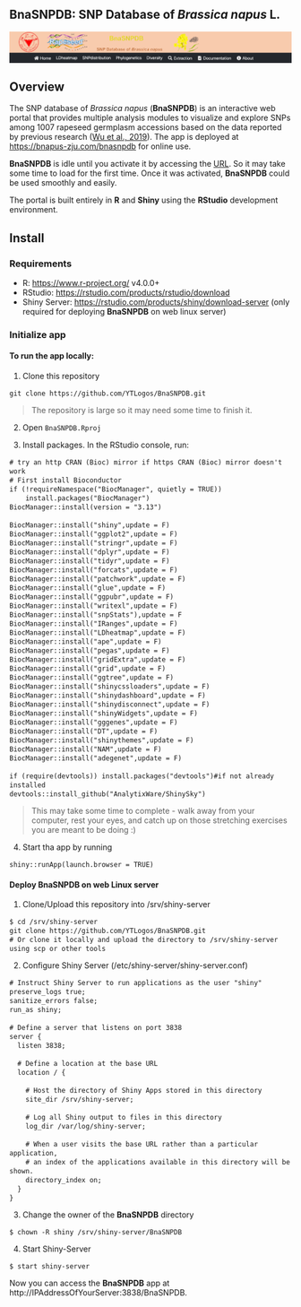 ## BnaSNPDB: SNP Database of *Brassica napus* L. 

<img src="www/img/BnaSNPDB.png" align="center" width="900" />

## Overview

The SNP database of *Brassica napus* (**BnaSNPDB**) is an interactive web portal that provides multiple analysis modules to visualize and explore SNPs among 1007 rapeseed germplasm accessions based on the data reported by previous research ([Wu et al., 2019](http://rapeseed.zju.edu.cn/pdf/mp.pdf)). The app is deployed at https://bnapus-zju.com/bnasnpdb for online use. 


**BnaSNPDB** is idle until you activate it by accessing the [URL](https://bnapus-zju.com/bnasnpdb). So it may take some time to load for the first time. Once it was activated, **BnaSNPDB** could be used smoothly and easily.

The portal is built entirely in **R** and **Shiny** using the **RStudio** development environment.

## Install

### Requirements

* R: https://www.r-project.org/ v4.0.0+
* RStudio: https://rstudio.com/products/rstudio/download
* Shiny Server: https://rstudio.com/products/shiny/download-server (only required for deploying **BnaSNPDB** on web linux server)

### Initialize app

#### To run the app locally:

1. Clone this repository

```
git clone https://github.com/YTLogos/BnaSNPDB.git
```

> The repository is large so it may need some time to finish it.

2. Open `BnaSNPDB.Rproj`

3. Install packages. In the RStudio console, run:

```
# try an http CRAN (Bioc) mirror if https CRAN (Bioc) mirror doesn't work
# First install Bioconductor
if (!requireNamespace("BiocManager", quietly = TRUE))
    install.packages("BiocManager")
BiocManager::install(version = "3.13")

BiocManager::install("shiny",update = F)
BiocManager::install("ggplot2",update = F)
BiocManager::install("stringr",update = F)
BiocManager::install("dplyr",update = F)
BiocManager::install("tidyr",update = F)
BiocManager::install("forcats",update = F)
BiocManager::install("patchwork",update = F)
BiocManager::install("glue",update = F)
BiocManager::install("ggpubr",update = F)
BiocManager::install("writexl",update = F)
BiocManager::install("snpStats"),update = F
BiocManager::install("IRanges",update = F)
BiocManager::install("LDheatmap",update = F)
BiocManager::install("ape",update = F)
BiocManager::install("pegas",update = F)
BiocManager::install("gridExtra",update = F)
BiocManager::install("grid",update = F)
BiocManager::install("ggtree",update = F)
BiocManager::install("shinycssloaders",update = F)
BiocManager::install("shinydashboard",update = F)
BiocManager::install("shinydisconnect",update = F)
BiocManager::install("shinyWidgets",update = F)
BiocManager::install("gggenes",update = F)
BiocManager::install("DT",update = F)
BiocManager::install("shinythemes",update = F)
BiocManager::install("NAM",update = F)
BiocManager::install("adegenet",update = F)

if (require(devtools)) install.packages("devtools")#if not already installed
devtools::install_github("AnalytixWare/ShinySky")
```

> This may take some time to complete - walk away from your computer, rest your eyes, and catch up on those stretching exercises you are meant to be doing :)

4. Start tha app by running

```
shiny::runApp(launch.browser = TRUE)
```

#### Deploy BnaSNPDB on web Linux server

1. Clone/Upload this repository into /srv/shiny-server

```
$ cd /srv/shiny-server
git clone https://github.com/YTLogos/BnaSNPDB.git
# Or clone it locally and upload the directory to /srv/shiny-server using scp or other tools 
```

2. Configure Shiny Server (/etc/shiny-server/shiny-server.conf)

```
# Instruct Shiny Server to run applications as the user "shiny"
preserve_logs true;
sanitize_errors false;
run_as shiny;

# Define a server that listens on port 3838
server {
  listen 3838;

  # Define a location at the base URL
  location / {

    # Host the directory of Shiny Apps stored in this directory
    site_dir /srv/shiny-server;

    # Log all Shiny output to files in this directory
    log_dir /var/log/shiny-server;

    # When a user visits the base URL rather than a particular application,
    # an index of the applications available in this directory will be shown.
    directory_index on;
  }
}
```

3. Change the owner of the **BnaSNPDB** directory

```
$ chown -R shiny /srv/shiny-server/BnaSNPDB  
```

4. Start Shiny-Server

```
$ start shiny-server
```

Now you can access the **BnaSNPDB** app at http://IPAddressOfYourServer:3838/BnaSNPDB.

